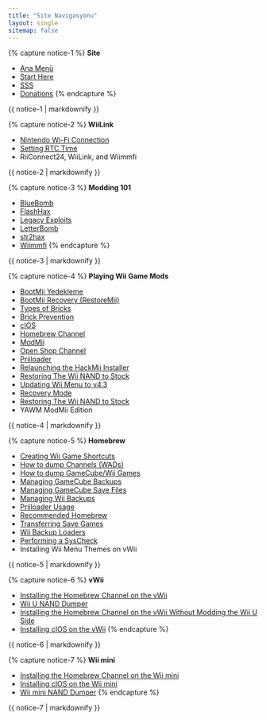 ```yaml
---
title: "Site Navigasyonu"
layout: single
sitemap: false
---
```


{% capture notice-1 %}
**Site**
+ [Ana Menü](/)
+ [Start Here](get-started)
+ [SSS](faq)
+ [Donations](donations)
{% endcapture %}
<div class="notice--info">{{ notice-1 | markdownify }}</div>

{% capture notice-2 %}
**WiiLink**
+ [Nintendo Wi-Fi Connection](wiimmfi)
+ [Setting RTC Time](wiiconnect24#updating-rtc-clock)
+ RiiConnect24, WiiLink, and Wiimmfi
<div class="notice--primary">{{ notice-2 | markdownify }}</div>

{% capture notice-3 %}
**Modding 101**
+ [BlueBomb](bluebomb)
+ [FlashHax](flashhax)
+ [Legacy Exploits](legacy-exploits)
+ [LetterBomb](letterbomb)
+ [str2hax](str2hax)
+ [Wiimmfi](wiimmfi)
{% endcapture %}
<div class="notice--primary">{{ notice-3 | markdownify }}</div>

{% capture notice-4 %}
**Playing Wii Game Mods**
+ [BootMii Yedekleme](bootmii)
+ [BootMii Recovery (RestoreMii)](bootmiirecover)
+ [Types of Bricks](bricks)
+ [Brick Prevention](bricks#brick-prevention)
+ [cIOS](cios)
+ [Homebrew Channel](hbc)
+ [ModMii](modmii)
+ [Open Shop Channel](osc)
+ [Priiloader](priiloader)
+ [Relaunching the HackMii Installer](hackmii)
+ [Restoring The Wii NAND to Stock](wii-factory-reset)
+ [Updating Wii Menu to v4.3](update)
+ [Recovery Mode](recovery-mode)
+ [Restoring The Wii NAND to Stock](wii-factory-reset)
+ YAWM ModMii Edition
<div class="notice--primary">{{ notice-4 | markdownify }}</div>

{% capture notice-5 %}
**Homebrew**
+ [Creating Wii Game Shortcuts](wiigsc)
+ [How to dump Channels (WADs)](dump-wads)
+ [How to dump GameCube/Wii Games](dump-games)
+ [Managing GameCube Backups](gc-backups)
+ [Managing GameCube Save Files](gcsaves)
+ [Managing Wii Backups](wii-backups)
+ [Priiloader Usage](priiloader-usage)
+ [Recommended Homebrew](recommended-homebrew)
+ [Transferring Save Games](transfer-saves)
+ [Wii Backup Loaders](wii-loaders)
+ [Performing a SysCheck](syscheck)
+ Installing Wii Menu Themes on vWii
<div class="notice--primary">{{ notice-5 | markdownify }}</div>

{% capture notice-6 %}
**vWii**
+ [Installing the Homebrew Channel on the vWii](vwii-homebrew-channel)
+ [Wii U NAND Dumper](wiiu-nand-dumper)
+ [Installing the Homebrew Channel on the vWii Without Modding the Wii U Side](vwii-homebrew-channel-no-wiiu-mods)
+ [Installing cIOS on the vWii](cios-vwii)
{% endcapture %}
<div class="notice--primary">{{ notice-6 | markdownify }}</div>

{% capture notice-7 %}
**Wii mini**
+ [Installing the Homebrew Channel on the Wii mini](hbc-mini)
+ [Installing cIOS on the Wii mini](cios-mini)
+ [Wii mini NAND Dumper](wnd-mini)
{% endcapture %}
<div class="notice--primary">{{ notice-7 | markdownify }}</div>
